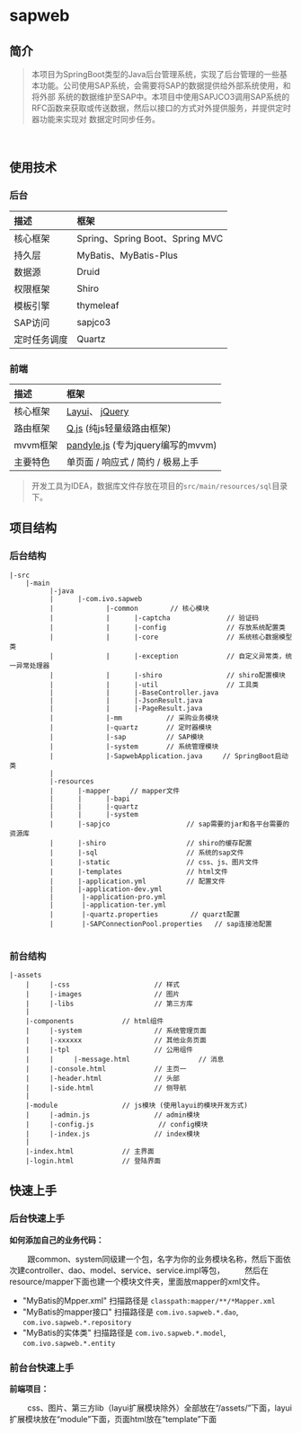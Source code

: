 # sapweb

## 简介

> 本项目为SpringBoot类型的Java后台管理系统，实现了后台管理的一些基本功能。公司使用SAP系统，会需要将SAP的数据提供给外部系统使用，和将外部
> 系统的数据维护至SAP中。本项目中使用SAPJCO3调用SAP系统的RFC函数来获取或传送数据，然后以接口的方式对外提供服务，并提供定时器功能来实现对
> 数据定时同步任务。

<br>

## 使用技术

### 后台
描述    |    框架 
:---|:---
核心框架 | Spring、Spring Boot、Spring MVC
持久层 | MyBatis、MyBatis-Plus
数据源 | Druid
权限框架 | Shiro
模板引擎 | thymeleaf
SAP访问 | sapjco3
定时任务调度 | Quartz

### 前端
描述 | 框架 
:---|:---
核心框架 | [Layui](http://www.layui.com/)、  [jQuery](http://jquery.cuishifeng.cn/)
路由框架 | [Q.js](https://github.com/itorr/q.js)  (纯js轻量级路由框架)
mvvm框架 | [pandyle.js](https://gitee.com/pandarrr/pandyle)  (专为jquery编写的mvvm)
主要特色 | 单页面 / 响应式 / 简约 / 极易上手

> 开发工具为IDEA，数据库文件存放在项目的`src/main/resources/sql`目录下。


## 项目结构

### 后台结构
```text
|-src
    |-main
          |-java
          |      |-com.ivo.sapweb
          |             |-common        // 核心模块
          |             |      |-captcha              // 验证码                
          |             |      |-config               // 存放系统配置类
          |             |      |-core                 // 系统核心数据模型类
          |             |      |-exception            // 自定义异常类，统一异常处理器
          |             |      |-shiro                // shiro配置模块
          |             |      |-util                 // 工具类
          |             |      |-BaseController.java    
          |             |      |-JsonResult.java
          |             |      |-PageResult.java
          |             |-mm           // 采购业务模块
          |             |-quartz       // 定时器模块
          |             |-sap          // SAP模块
          |             |-system       // 系统管理模块
          |             |-SapwebApplication.java     // SpringBoot启动类
          |              
          |-resources
          |      |-mapper     // mapper文件
          |      |      |-bapi
          |      |      |-quartz
          |      |      |-system
          |      |-sapjco                   // sap需要的jar和各平台需要的资源库
          |      |-shiro                    // shiro的缓存配置
          |      |-sql                      // 系统的sap文件
          |      |-static                   // css、js、图片文件
          |      |-templates                // html文件
          |      |-application.yml          // 配置文件
          |      |-application-dev.yml  
          |       |-application-pro.yml
          |       |-application-ter.yml
          |       |-quartz.properties        // quarzt配置
          |       |-SAPConnectionPool.properties   // sap连接池配置
          
```

### 前台结构
```text
|-assets
    |     |-css                     // 样式
    |     |-images                  // 图片
    |     |-libs                    // 第三方库
    |
    |-components            // html组件
    |     |-system                  // 系统管理页面
    |     |-xxxxxx                  // 其他业务页面
    |     |-tpl                     // 公用组件
    |     |     |-message.html                 // 消息
    |     |-console.html            // 主页一
    |     |-header.html             // 头部
    |     |-side.html               // 侧导航
    |
    |-module                // js模块 (使用layui的模块开发方式)
    |     |-admin.js                // admin模块
    |     |-config.js                // config模块
    |     |-index.js                // index模块
    |
    |-index.html            // 主界面
    |-login.html            // 登陆界面
```

## 快速上手
### 后台快速上手

**如何添加自己的业务代码：**

&emsp;&emsp; 跟common、system同级建一个包，名字为你的业务模块名称，然后下面依次建controller、dao、model、service、service.impl等包，
&emsp;&emsp; 然后在resource/mapper下面也建一个模块文件夹，里面放mapper的xml文件。

- "MyBatis的Mpper.xml" 扫描路径是 `classpath:mapper/**/*Mapper.xml`
- "MyBatis的mapper接口" 扫描路径是 `com.ivo.sapweb.*.dao`, `com.ivo.sapweb.*.repository`
- "MyBatis的实体类" 扫描路径是 `com.ivo.sapweb.*.model`, `com.ivo.sapweb.*.entity`

### 前台台快速上手

**前端项目：**

&emsp;&emsp; css、图片、第三方lib（layui扩展模块除外）全部放在“/assets/”下面，layui扩展模块放在“module”下面，页面html放在“template”下面

    